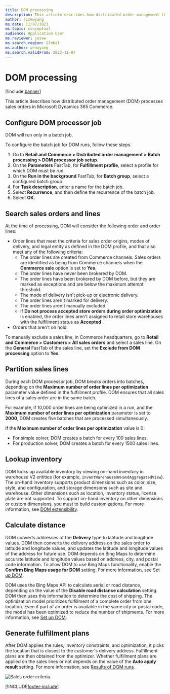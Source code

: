 ```yaml
---
title: DOM processing
description: This article describes how distributed order management (DOM) processes sales orders in Microsoft Dynamics 365 Commerce.
author: rickwyang
ms.date: 11/07/2023
ms.topic: conceptual
audience: Application User
ms.reviewer: josaw
ms.search.region: Global
ms.author: wenxyang
ms.search.validFrom: 2023-11-07
---
```


# DOM processing

[!include [banner](includes/banner.md)]

This article describes how distributed order management (DOM) processes sales orders in Microsoft Dynamics 365 Commerce.

## Configure DOM processor job

DOM will run only in a batch job. 

To configure the batch job for DOM runs, follow these steps.

1. Go to **Retail and Commerce \> Distributed order management \> Batch processing \> DOM processor job setup**.
1. On the **Parameters** FastTab, for **Fulfillment profile**, select a profile for which DOM must be run.
1. On the **Run in the background** FastTab, for **Batch group**, select a configured batch group.
1. For **Task description**, enter a name for the batch job.
1. Select **Recurrence**, and then define the recurrence of the batch job.
1. Select **OK**.

## Search sales orders and lines

At the time of processing, DOM will consider the following order and order lines:

- Order lines that meet the criteria for sales order origins, modes of delivery, and legal entity as defined in the DOM profile, and that also meet any of the following criteria:
    - The order lines are created from Commerce channels. Sales orders are identified as being from Commerce channels when the **Commerce sale** option is set to **Yes**.
    - The order lines have never been brokered by DOM.
    - The order lines have been brokered by DOM before, but they are marked as exceptions and are below the maximum attempt threshold.
    - The mode of delivery isn't pick-up or electronic delivery.
    - The order lines aren't marked for delivery.
    - The order lines aren't manually excluded.
    - If **Do not process accepted store orders during order optimization** is enabled, the order lines aren't assigned to retail store warehouses with the fulfillment status as **Accepted** .
- Orders that aren't on hold.

To manually exclude a sales line, in Commerce headquarters, go to **Retail and Commerce \> Customers \> All sales orders** and select a sales line. On the **General** FastTab of the sales line, set the **Exclude from DOM processing** option to **Yes**.

## Partition sales lines

During each DOM processor job, DOM breaks orders into batches, depending on the **Maximum number of order lines per optimization** parameter value defined in the fulfillment profile. DOM ensures that all sales lines of a sales order are in the same batch.

For example, if 10,000 order lines are being optimized in a run, and the **Maximum number of order lines per optimization** parameter is set to **2000**, DOM creates five batches that are processed simultaneously.

If the **Maximum number of order lines per optimization** value is 0:
- For simple solver, DOM creates a batch for every 100 sales lines.
- For production solver, DOM creates a batch for every 1500 sales lines.

## Lookup inventory

DOM looks up available inventory by viewing on-hand inventory in warehouse V2 entities (for example, `InventWarehouseOnHandAggregatedView`). The on-hand inventory supports product dimensions such as color, size, style, and configuration, and storage dimensions such as site and warehouse. Other dimensions such as location, inventory status, license plate are not supported. To support on-hand inventory on other dimensions or custom dimensions, you must to build customizations. For more information, see [DOM extensibility](./dom-extensibility.md).

## Calculate distance

DOM converts addresses of the **Delivery** type to latitude and longitude values. DOM then converts the delivery address on the sales order to latitude and longitude values, and updates the latitude and longitude values of the address for future use. DOM depends on Bing Maps to determine accurate latitude and longitude values based on address, city, and postal code information. To allow DOM to use Bing Maps functionality, enable the **Confirm Bing Maps usage for DOM** setting. For more information, see [Set up DOM](./set-up-dom.md).

DOM uses the Bing Maps API to calculate aerial or road distance, depending on the value of the **Disable road distance calculation** setting. DOM then uses this information to determine the cost of shipping. The optimization model prioritizes fulfillment of a complete order from one location. Even if part of an order is available in the same city or postal code, the model has been optimized to reduce the number of shipments. For more information, see [Set up DOM](./set-up-dom.md).

## Generate fulfillment plans

After DOM applies the rules, inventory constraints, and optimization, it picks the location that is closest to the customer's delivery address. Fulfillment plans are then obtained from the optimizer. Whether fulfillment plans are applied on the sales lines or not depends on the value of the **Auto apply result** setting. For more information, see [Results of DOM runs](./results-of-dom-runs.md).

![Sales order criteria.](./media/ordercriteria.png)

[!INCLUDE[footer-include](../includes/footer-banner.md)]